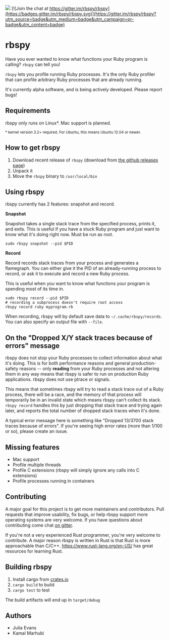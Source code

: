 <a href="https://travis-ci.org/rbspy/rbspy"><img src="https://travis-ci.org/rbspy/rbspy.svg"></a>
[![Join the chat at https://gitter.im/rbspy/rbspy](https://badges.gitter.im/rbspy/rbspy.svg)](https://gitter.im/rbspy/rbspy?utm_source=badge&utm_medium=badge&utm_campaign=pr-badge&utm_content=badge)

# rbspy

Have you ever wanted to know what functions your Ruby program is calling? `rbspy` can tell you!

`rbspy` lets you profile running Ruby processes. It's the only Ruby profiler that can profile
arbitrary Ruby processes that are already running.

It's currently alpha software, and is being actively developed. Please report bugs!

## Requirements

rbspy only runs on Linux\*. Mac support is planned.

<small>
* kernel version 3.2+ required. For Ubuntu, this means Ubuntu 12.04 or newer.
</small>


## How to get rbspy

1. Download recent release of `rbspy` (download from [the github releases page](https://github.com/rbspy/rbspy/releases))
2. Unpack it
3. Move the `rbspy` binary to `/usr/local/bin`

## Using rbspy

rbspy currently has 2 features: snapshot and record.

**Snapshot**

Snapshot takes a single stack trace from the specified process, prints it, and exits. This is
useful if you have a stuck Ruby program and just want to know what it's doing right now.  Must be
run as root.

```
sudo rbspy snapshot --pid $PID
```

**Record**

Record records stack traces from your process and generates a flamegraph. You can either give it the
PID of an already-running process to record, or ask it to execute and record a new Ruby process.

This is useful when you want to know what functions your program is spending most of its time in.

```
sudo rbspy record --pid $PID
# recording a subprocess doesn't require root access
rbspy record ruby myprogram.rb
```

When recording, rbspy will by default save data to `~/.cache/rbspy/records`. You can also specify an
output file with `--file`.

## On the "Dropped X/Y stack traces because of errors" message

rbspy does not stop your Ruby processes to collect information about what it's doing. This is for
both performance reasons and general production-safety reasons -- only **reading** from your Ruby
processes and not altering them in any way means that rbspy is safer to run on production Ruby
applications. rbspy does not use ptrace or signals.

This means that sometimes rbspy will try to read a stack trace out of a Ruby process, there will be
a race, and the memory of that process will temporarily be in an invalid state which means rbspy
can't collect its stack. `rbspy record` handles this by just dropping that stack trace and trying
again later, and reports the total number of dropped stack traces when it's done.

A typical error message here is something like "Dropped 13/3700 stack traces because of errors". If
you're seeing high error rates (more than 1/100 or so), please create an issue.

## Missing features

* Mac support 
* Profile multiple threads
* Profile C extensions (rbspy will simply ignore any calls into C extensions)
* Profile processes running in containers

## Contributing

A major goal for this project is to get more maintainers and contributors. Pull requests that
improve usability, fix bugs, or help rbspy support more operating systems are very welcome. If you
have questions about contributing come chat [on gitter](https://gitter.im/rbspy/rbspy).

If you're not a very experienced Rust programmer, you're very welcome to contribute. A major reason
rbspy is written in Rust is that Rust is more approachable than C/C++.
https://www.rust-lang.org/en-US/ has great resources for learning Rust.

## Building rbspy

1. Install cargo from [crates.io](https://crates.io/)
1. `cargo build` to build
1. `cargo test` to test

The build artifacts will end up in `target/debug`

## Authors

* Julia Evans
* Kamal Marhubi
